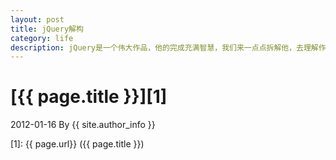 ```yaml
---
layout: post
title: jQuery解构
category: life
description: jQuery是一个伟大作品，他的完成充满智慧，我们来一点点拆解他，去理解作者的思想精华。
---
```

# [{{ page.title }}][1]
2012-01-16 By {{ site.author_info }}


[BeiYuu]:    http://beiyuu.com  "BeiYuu"
[1]:    {{ page.url}}  ({{ page.title }})
